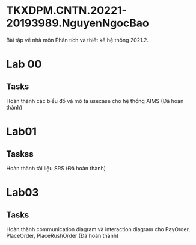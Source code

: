 # TKXDPM.CNTN.20221-20193989.NguyenNgocBao
Bài tập về nhà môn Phân tích và thiết kế hệ thống 2021.2.

# Lab 00
## Tasks
Hoàn thành các biểu đồ và mô tả usecase cho hệ thống AIMS (Đã hoàn thành)

# Lab01
## Taskss
Hoàn thành tài liệu SRS (Đã hoàn thành)

# Lab03
## Tasks
Hoàn thành communication diagram và interaction diagram cho PayOrder, PlaceOrder, PlaceRushOrder (Đã hoàn thành)